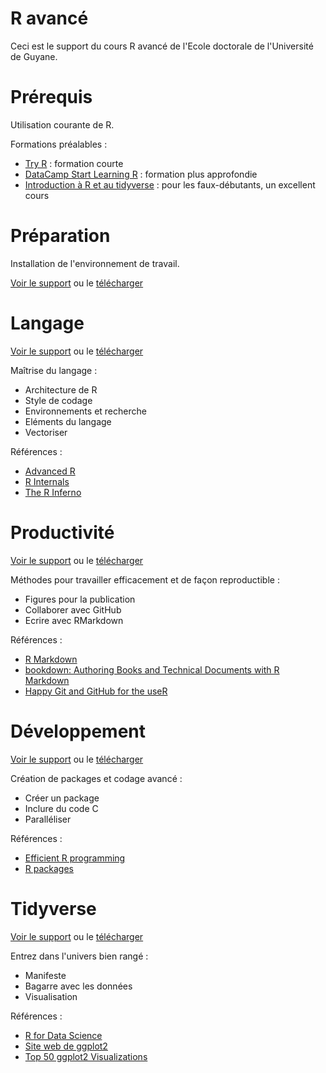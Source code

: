 # R avancé

Ceci est le support du cours R avancé de l'Ecole doctorale de l'Université de Guyane.

# Prérequis

Utilisation courante de R.

Formations préalables :
- [Try R](http://tryr.codeschool.com/) : formation courte
- [DataCamp Start Learning R](https://www.datacamp.com/onboarding/learn?from=home&technology=r) : formation plus approfondie
- [Introduction à R et au tidyverse](https://juba.github.io/tidyverse/) : pour les faux-débutants, un excellent cours


# Préparation

Installation de l'environnement de travail.

[Voir le support](https://EricMarcon.github.io/Cours-R-avance/Preparation.html) ou le [télécharger](https://EricMarcon.github.io/Cours-R-avance/Preparation.pdf)


# Langage

[Voir le support](https://EricMarcon.github.io/Cours-R-avance/Langage.html) ou le [télécharger](https://EricMarcon.github.io/Cours-R-avance/Langage.pdf)

Maîtrise du langage :
- Architecture de R
- Style de codage
- Environnements et recherche
- Eléments du langage
- Vectoriser


Références :
- [Advanced R](http://adv-r.had.co.nz/OO-essentials.html)
- [R Internals](http://colinfay.me/r-internals/)
- [The R Inferno](https://www.burns-stat.com/pages/Tutor/R_inferno.pdf)



# Productivité

[Voir le support](https://EricMarcon.github.io/Cours-R-avance/Productivite.html) ou le [télécharger](https://EricMarcon.github.io/Cours-R-avance/Productivite.pdf)

Méthodes pour travailler efficacement et de façon reproductible :
- Figures pour la publication
- Collaborer avec GitHub
- Ecrire avec RMarkdown

Références :
- [R Markdown](https://rmarkdown.rstudio.com/)
- [bookdown: Authoring Books and Technical Documents with R Markdown](https://bookdown.org/yihui/bookdown/)
- [Happy Git and GitHub for the useR](http://happygitwithr.com/)



# Développement

[Voir le support](https://EricMarcon.github.io/Cours-R-avance/Package.html) ou le [télécharger](https://EricMarcon.github.io/Cours-R-avance/Package.pdf)

Création de packages et codage avancé :
- Créer un package
- Inclure du code C
- Paralléliser

Références :
- [Efficient R programming](https://csgillespie.github.io/efficientR/)
- [R packages](http://r-pkgs.had.co.nz/)



# Tidyverse

[Voir le support](https://EricMarcon.github.io/Cours-R-avance/Tidyverse.html) ou le [télécharger](https://EricMarcon.github.io/Cours-R-avance/Tidyverse.pdf)

Entrez dans l'univers bien rangé :
- Manifeste
- Bagarre avec les données
- Visualisation

Références :
- [R for Data Science](http://r4ds.had.co.nz/)
- [Site web de ggplot2](http://ggplot2.tidyverse.org/)
- [Top 50 ggplot2 Visualizations](http://r-statistics.co/Top50-Ggplot2-Visualizations-MasterList-R-Code.html)
